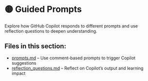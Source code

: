 # 🟡 Guided Prompts

Explore how GitHub Copilot responds to different prompts and use reflection questions to deepen understanding.

## Files in this section:
- [prompts.md](prompts.md) – Use comment-based prompts to trigger Copilot suggestions
- [reflection_questions.md](reflection_questions.md) – Reflect on Copilot’s output and learning impact
